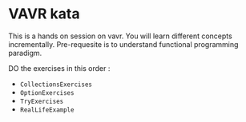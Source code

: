 # VAVR kata

This is a hands on session on vavr.
You will learn different concepts incrementally.
Pre-requesite is to understand functional programming paradigm. 

DO the exercises in this order :

* `CollectionsExercises`
* `OptionExercises`
* `TryExercises`
* `RealLifeExample`